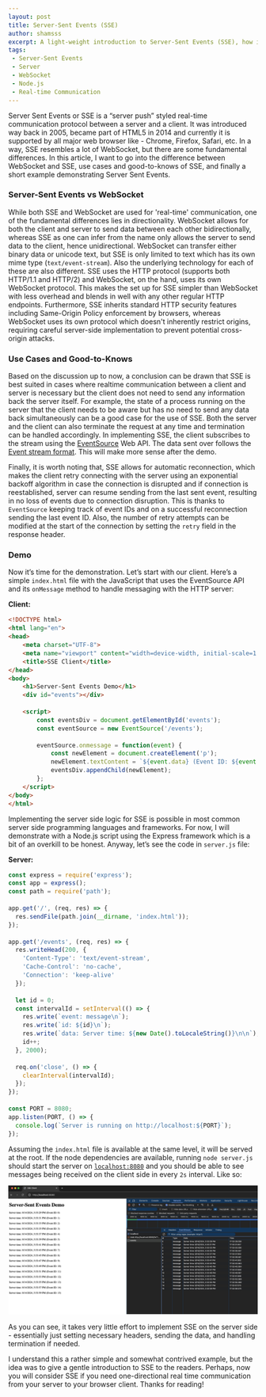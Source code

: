 ```yaml
---
layout: post
title: Server-Sent Events (SSE)
author: shamsss
excerpt: A light-weight introduction to Server-Sent Events (SSE), how it compares to WebSocket, and a simple example demonstrating SSE with Node.js and Express.
tags:
 - Server-Sent Events
 - Server
 - WebSocket
 - Node.js
 - Real-time Communication
---
```

Server Sent Events or SSE is a “server push” styled real-time communication protocol between a server and a client. It was introduced way back in 2005, became part of HTML5 in 2014 and currently it is supported by all major web browser like - Chrome, Firefox, Safari, etc.  In a way, SSE resembles a lot of WebSocket, but there are some fundamental differences. In this article, I want to go into the difference between WebSocket and SSE, use cases and good-to-knows of SSE, and finally a short example demonstrating Server Sent Events. 

### Server-Sent Events vs WebSocket

While both SSE and WebSocket are used for 'real-time' communication, one of the fundamental differences lies in directionality. WebSocket allows for both the client and server to send data between each other bidirectionally, whereas SSE as one can infer from the name only allows the server to send data to the client, hence unidirectional. WebSocket can transfer either binary data or unicode text, but SSE is only limited to text which has its own mime type (`text/event-stream`). Also the underlying technology for each of these are also different. SSE uses the HTTP protocol (supports both HTTP/1.1 and HTTP/2) and WebSocket, on the hand, uses its own WebSocket protocol. This makes the set up for SSE simpler than WebSocket with less overhead and blends in well with any other regular HTTP endpoints. Furthermore, SSE inherits standard HTTP security features including Same-Origin Policy enforcement by browsers, whereas WebSocket uses its own protocol which doesn't inherently restrict origins, requiring careful server-side implementation to prevent potential cross-origin attacks.

### Use Cases and Good-to-Knows
Based on the discussion up to now, a conclusion can be drawn that SSE is best suited in cases where realtime communication between a client and server is necessary but the client does not need to send any information back the server itself. For example, the state of a process running on the server that the client needs to be aware but has no need to send any data back simultaneously can be a good case for the use of SSE. Both the server and the client can also terminate the request at any time and termination can be handled accordingly. In implementing SSE, the client subscribes to the stream using the [EventSource](https://developer.mozilla.org/en-US/docs/Web/API/EventSource) Web API.  The data sent over follows the [Event stream format](https://developer.mozilla.org/en-US/docs/Web/API/Server-sent_events/Using_server-sent_events#event_stream_format). This will make more sense after the demo. 

Finally, it is worth noting that, SSE allows for automatic reconnection, which makes the client retry connecting with the server using an exponential backoff algorithm in case the connection is disrupted and if connection is reestablished, server can resume sending from the last sent event, resulting in no loss of events due to connection disruption. This is thanks to `EventSource` keeping track of event IDs and on a successful reconnection sending the last event ID. Also, the number of retry attempts can be modified at the start of the connection by setting the `retry` field in the response header.

### Demo

Now it’s time for the demonstration. Let’s start with our client. Here’s a simple `index.html` file with the JavaScript that uses the EventSource API and its `onMessage`  method to handle messaging with the HTTP server:

**Client:**

```html
<!DOCTYPE html>
<html lang="en">
<head>
    <meta charset="UTF-8">
    <meta name="viewport" content="width=device-width, initial-scale=1.0">
    <title>SSE Client</title>
</head>
<body>
    <h1>Server-Sent Events Demo</h1>
    <div id="events"></div>

    <script>
        const eventsDiv = document.getElementById('events');
        const eventSource = new EventSource('/events');

        eventSource.onmessage = function(event) {
            const newElement = document.createElement('p');
            newElement.textContent = `${event.data} (Event ID: ${event.lastEventId})`;
            eventsDiv.appendChild(newElement);
        };
    </script>
</body>
</html>
```

Implementing the server side logic for SSE is possible in most common server side programming languages and frameworks. For now, I will demonstrate with a Node.js script using the Express framework which is a bit of an overkill to be honest. Anyway, let’s see the code in `server.js` file: 

**Server:**

```jsx
const express = require('express');
const app = express();
const path = require('path');

app.get('/', (req, res) => {
  res.sendFile(path.join(__dirname, 'index.html'));
});

app.get('/events', (req, res) => {
  res.writeHead(200, {
    'Content-Type': 'text/event-stream',
    'Cache-Control': 'no-cache',
    'Connection': 'keep-alive'
  });

  let id = 0;
  const intervalId = setInterval(() => {
    res.write(`event: message\n`);
    res.write(`id: ${id}\n`);
    res.write(`data: Server time: ${new Date().toLocaleString()}\n\n`);
    id++;
  }, 2000);

  req.on('close', () => {
    clearInterval(intervalId);
  });
});

const PORT = 8080;
app.listen(PORT, () => {
  console.log(`Server is running on http://localhost:${PORT}`);
});
```

Assuming the `index.html` file is available at the same level, it will be served at the root. If the node dependencies are available, running `node server.js` should start the server on [`localhost:8080`](http://localhost:8080) and you should be able to see messages being received on the client side in every `2s` interval. Like so:

![image.png](/img/2024-server-sent-events/image.png)

As you can see, it takes very little effort to implement SSE on the server side - essentially just setting necessary headers, sending the data, and handling termination if needed.  

I understand this a rather simple and somewhat contrived example, but the idea was to give a gentle introduction to SSE to the readers. Perhaps, now you will consider SSE if you need one-directional real time communication from your server to your browser client. Thanks for reading!